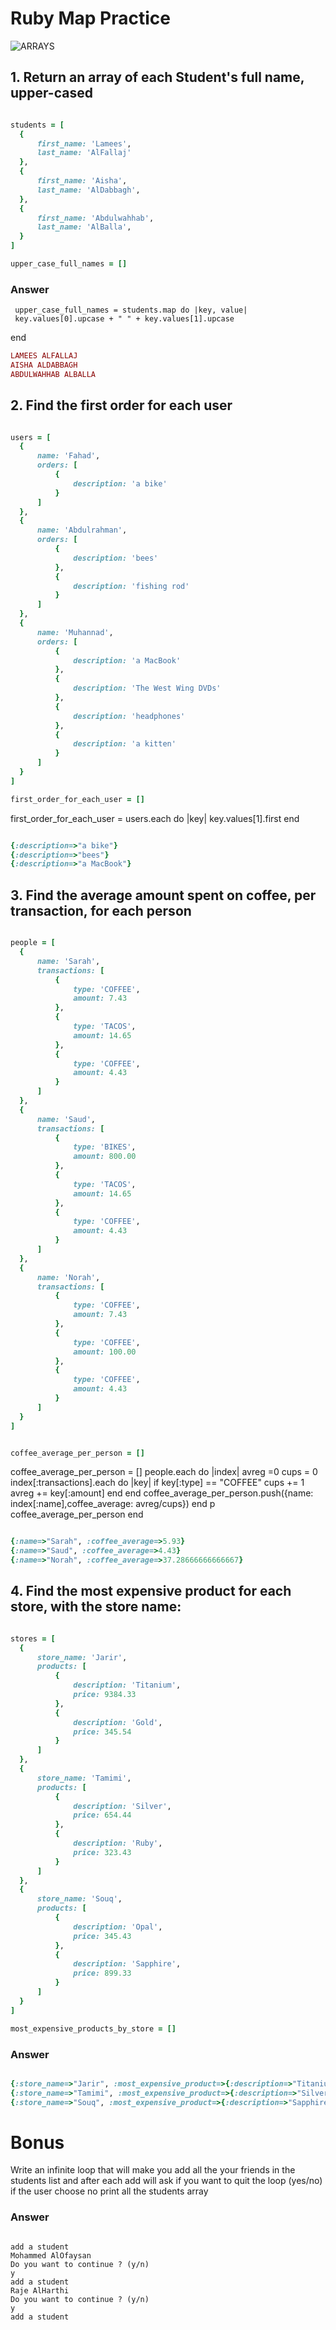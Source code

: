 # Ruby Map Practice

![ARRAYS](https://encrypted-tbn0.gstatic.com/images?q=tbn:ANd9GcQVWBMdo6Ac3moY3tPnzMsFVnOscOR03SxkZ4sPGGhsWoQrYMPZ9g)

## 1. Return an array of each Student's full name, upper-cased

```rb

students = [
  {
      first_name: 'Lamees',
      last_name: 'AlFallaj'
  },
  {
      first_name: 'Aisha',
      last_name: 'AlDabbagh',
  },
  {
      first_name: 'Abdulwahhab',
      last_name: 'AlBalla',
  }
]

upper_case_full_names = []

```

### Answer

     upper_case_full_names = students.map do |key, value|
     key.values[0].upcase + " " + key.values[1].upcase

end

```rb
LAMEES ALFALLAJ
AISHA ALDABBAGH
ABDULWAHHAB ALBALLA
```

## 2. Find the first order for each user

```rb

users = [
  {
      name: 'Fahad',
      orders: [
          {
              description: 'a bike'
          }
      ]
  },
  {
      name: 'Abdulrahman',
      orders: [
          {
              description: 'bees'
          },
          {
              description: 'fishing rod'
          }
      ]
  },
  {
      name: 'Muhannad',
      orders: [
          {
              description: 'a MacBook'
          },
          {
              description: 'The West Wing DVDs'
          },
          {
              description: 'headphones'
          },
          {
              description: 'a kitten'
          }
      ]
  }
]

first_order_for_each_user = []

```

first_order_for_each_user = users.each do |key|
key.values[1].first
end

```rb

{:description=>"a bike"}
{:description=>"bees"}
{:description=>"a MacBook"}

```

## 3. Find the average amount spent on coffee, per transaction, for each person

```rb

people = [
  {
      name: 'Sarah',
      transactions: [
          {
              type: 'COFFEE',
              amount: 7.43
          },
          {
              type: 'TACOS',
              amount: 14.65
          },
          {
              type: 'COFFEE',
              amount: 4.43
          }
      ]
  },
  {
      name: 'Saud',
      transactions: [
          {
              type: 'BIKES',
              amount: 800.00
          },
          {
              type: 'TACOS',
              amount: 14.65
          },
          {
              type: 'COFFEE',
              amount: 4.43
          }
      ]
  },
  {
      name: 'Norah',
      transactions: [
          {
              type: 'COFFEE',
              amount: 7.43
          },
          {
              type: 'COFFEE',
              amount: 100.00
          },
          {
              type: 'COFFEE',
              amount: 4.43
          }
      ]
  }
]


coffee_average_per_person = []

```

coffee_average_per_person = []
people.each do |index|
avreg =0
cups = 0
index[:transactions].each do |key|
if key[:type] == "COFFEE"
cups += 1
avreg += key[:amount]
end
end
coffee_average_per_person.push({name: index[:name],coffee_average: avreg/cups})
end
p coffee_average_per_person
end

```rb

{:name=>"Sarah", :coffee_average=>5.93}
{:name=>"Saud", :coffee_average=>4.43}
{:name=>"Norah", :coffee_average=>37.28666666666667}

```

## 4. Find the most expensive product for each store, with the store name:

```rb

stores = [
  {
      store_name: 'Jarir',
      products: [
          {
              description: 'Titanium',
              price: 9384.33
          },
          {
              description: 'Gold',
              price: 345.54
          }
      ]
  },
  {
      store_name: 'Tamimi',
      products: [
          {
              description: 'Silver',
              price: 654.44
          },
          {
              description: 'Ruby',
              price: 323.43
          }
      ]
  },
  {
      store_name: 'Souq',
      products: [
          {
              description: 'Opal',
              price: 345.43
          },
          {
              description: 'Sapphire',
              price: 899.33
          }
      ]
  }
]

most_expensive_products_by_store = []

```

### Answer

```rb

{:store_name=>"Jarir", :most_expensive_product=>{:description=>"Titanium", :price=>9384.33}}
{:store_name=>"Tamimi", :most_expensive_product=>{:description=>"Silver", :price=>654.44}}
{:store_name=>"Souq", :most_expensive_product=>{:description=>"Sapphire", :price=>899.33}}

```

# Bonus

Write an infinite loop that will make you add all the your friends in the students list and after each add will ask if you want to quit the loop (yes/no) if the user choose no print all the students array

### Answer

```

add a student
Mohammed AlOfaysan
Do you want to continue ? (y/n)
y
add a student
Raje AlHarthi
Do you want to continue ? (y/n)
y
add a student

```
